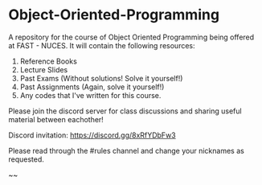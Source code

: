 # Object-Oriented-Programming
A repository for the course of Object Oriented Programming being offered at FAST - NUCES.
It will contain the following resources:
1. Reference Books
2. Lecture Slides
3. Past Exams (Without solutions! Solve it yourself!)
4. Past Assignments (Again, solve it yourself!)
5. Any codes that I've written for this course.

Please join the discord server for class discussions and sharing useful material between eachother!

Discord invitation: https://discord.gg/8xRfYDbFw3

Please read through the #rules channel and change your nicknames as requested.

~~
